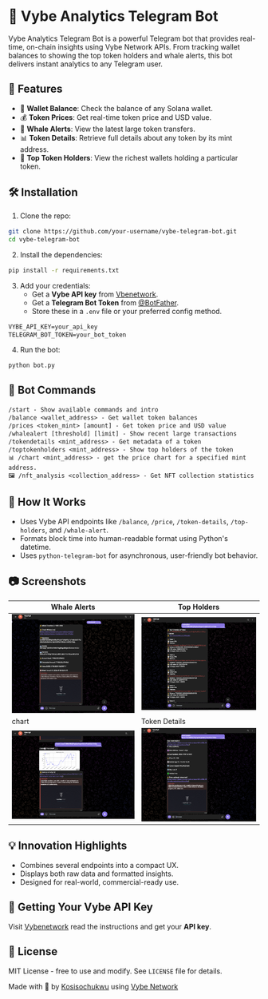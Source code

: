 
# 🚀 Vybe Analytics Telegram Bot

Vybe Analytics Telegram Bot is a powerful Telegram bot that provides real-time, on-chain insights using Vybe Network APIs. From tracking wallet balances to showing the top token holders and whale alerts, this bot delivers instant analytics to any Telegram user.

## 📌 Features

- 💼 **Wallet Balance**: Check the balance of any Solana wallet.
- 💰 **Token Prices**: Get real-time token price and USD value.
- 🐳 **Whale Alerts**: View the latest large token transfers.
- 📊 **Token Details**: Retrieve full details about any token by its mint address.
- 👑 **Top Token Holders**: View the richest wallets holding a particular token.
<!-- - 🖼️ Token logos and owner logos included for visual context. -->

## 🛠️ Installation

1. Clone the repo:

```bash
git clone https://github.com/your-username/vybe-telegram-bot.git
cd vybe-telegram-bot
```

2. Install the dependencies:

```bash
pip install -r requirements.txt
```

3. Add your credentials:
   - Get a **Vybe API key** from [Vbenetwork](https://docs.vybenetwork.com/docs/getting-started).
   - Get a **Telegram Bot Token** from [@BotFather](https://t.me/BotFather).
   - Store these in a `.env` file or your preferred config method.

```
VYBE_API_KEY=your_api_key
TELEGRAM_BOT_TOKEN=your_bot_token
```

4. Run the bot:

```bash
python bot.py
```

## 🤖 Bot Commands

```
/start - Show available commands and intro
/balance <wallet_address> - Get wallet token balances
/prices <token_mint> [amount] - Get token price and USD value
/whalealert [threshold] [limit] - Show recent large transactions
/tokendetails <mint_address> - Get metadata of a token
/toptokenholders <mint_address> - Show top holders of the token
📊 /chart <mint_address> - get the price chart for a specified mint address.
🖼 /nft_analysis <collection_address> - Get NFT collection statistics
```

## 🧠 How It Works

- Uses Vybe API endpoints like `/balance`, `/price`, `/token-details`, `/top-holders`, and `/whale-alert`.
- Formats block time into human-readable format using Python's datetime.
- Uses `python-telegram-bot` for asynchronous, user-friendly bot behavior.
<!-- - Token logos and owner logos are embedded via direct URL (Telegram supports image previews). -->

## 📷 Screenshots

| Whale Alerts | Top Holders |
|--------------|-------------|
| ![Whale](imagesforreadme/whale.png) | ![TopHolders](imagesforreadme/topholders.png) |
| chart | Token Details |
| ![Chart](imagesforreadme/chart.png) | ![Token Deets](imagesforreadme/tokdeets.png) |

## 💡 Innovation Highlights

- Combines several endpoints into a compact UX.
- Displays both raw data and formatted insights.
- Designed for real-world, commercial-ready use.

## 🏁 Getting Your Vybe API Key

Visit [Vybenetwork](https://docs.vybenetwork.com/docs/getting-started) read the instructions and get your **API key**.

## 📜 License

MIT License - free to use and modify. See `LICENSE` file for details.

<!-- ## 📬 Submit Your Entry

- Publish your repo with an open-source license
- Include a 200-word project summary in your submission
- Provide the deployed Telegram bot link
- Make sure the README is complete and clear

--- -->

Made with 💙 by [Kosisochukwu](https://kosisochukwu.onrender.com) using [Vybe Network](https://vybenetwork.xyz)
